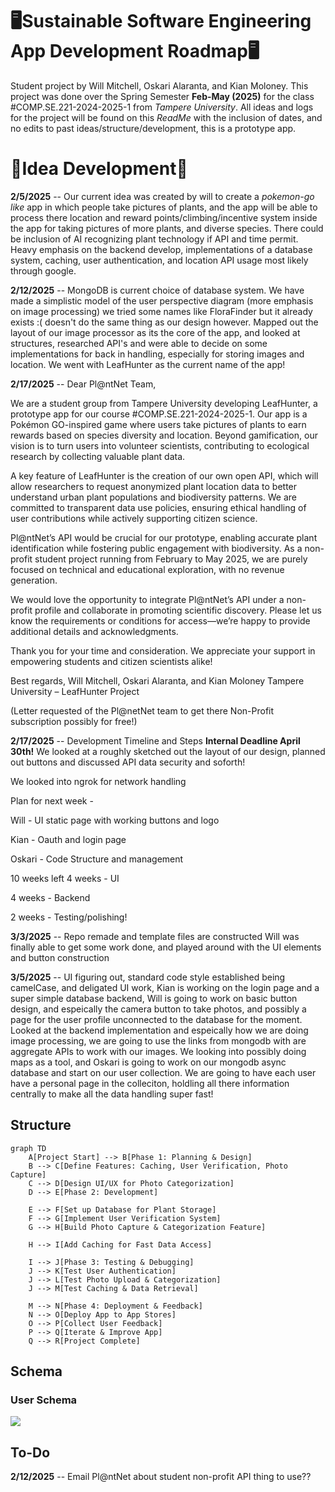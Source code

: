 # 🖥️Sustainable Software Engineering App Development Roadmap🖥️

Student project by Will Mitchell, Oskari Alaranta, and Kian Moloney. This project was done over the Spring Semester **Feb-May (2025)** for the class #COMP.SE.221-2024-2025-1 from *Tampere University*. All ideas and logs for the project will be found on this *ReadMe* with the inclusion of dates, and no edits to past ideas/structure/development, this is a prototype app.

# 🚀Idea Development🚀

 **2/5/2025** -- Our current idea was created by will to create a *pokemon-go like* app in which people take pictures of plants, and the app will be able to process there location and reward points/climbing/incentive system inside the app for taking pictures of more plants, and diverse species. There could be inclusion of AI recognizing plant technology if API and time permit. Heavy emphasis on the backend develop, implementations of a database system, caching, user authentication, and location API usage most likely through google. 

**2/12/2025** -- MongoDB is current choice of database system. We have made a simplistic model of the user perspective diagram (more emphasis on image processing) we tried some names like FloraFinder but it already exists :( doesn't do the same thing as our design however. Mapped out the layout of our image processor as its the core of the app, and looked at structures, researched API's and were able to decide on some implementations for back in handling, especially for storing images and location. We went with LeafHunter as the current name of the app!

**2/17/2025** -- Dear Pl@ntNet Team,

We are a student group from Tampere University developing LeafHunter, a prototype app for our course #COMP.SE.221-2024-2025-1. Our app is a Pokémon GO-inspired game where users take pictures of plants to earn rewards based on species diversity and location. Beyond gamification, our vision is to turn users into volunteer scientists, contributing to ecological research by collecting valuable plant data.

A key feature of LeafHunter is the creation of our own open API, which will allow researchers to request anonymized plant location data to better understand urban plant populations and biodiversity patterns. We are committed to transparent data use policies, ensuring ethical handling of user contributions while actively supporting citizen science.

Pl@ntNet’s API would be crucial for our prototype, enabling accurate plant identification while fostering public engagement with biodiversity. As a non-profit student project running from February to May 2025, we are purely focused on technical and educational exploration, with no revenue generation.

We would love the opportunity to integrate Pl@ntNet’s API under a non-profit profile and collaborate in promoting scientific discovery. Please let us know the requirements or conditions for access—we’re happy to provide additional details and acknowledgments.

Thank you for your time and consideration. We appreciate your support in empowering students and citizen scientists alike!

Best regards,
Will Mitchell, Oskari Alaranta, and Kian Moloney
Tampere University – LeafHunter Project

(Letter requested of the Pl@netNet team to get there Non-Profit subscription possibly for free!)

**2/17/2025** -- Development Timeline and Steps
**Internal Deadline April 30th!**
We looked at a roughly sketched out the layout of our design, planned out buttons and discussed API data security and soforth!    

We looked into ngrok for network handling

Plan for next week - 

Will - UI static page with working buttons and logo

Kian - Oauth and login page

Oskari - Code Structure and management

10 weeks left
4 weeks - UI

4 weeks - Backend

2 weeks - Testing/polishing!

**3/3/2025** -- Repo remade and template files are constructed
Will was finally able to get some work done, and played around with the UI elements and button construction

**3/5/2025** -- UI figuring out, standard code style established being camelCase, and deligated UI work, Kian is working on the login page and a super simple database backend, Will is going to work on basic button design, and espeically the camera button to take photos, and possibly a page for the user profile unconnected to the database for the moment. Looked at the backend implementation and espeically how we are doing image processing, we are going to use the links from mongodb with are aggregate APIs to work with our images. We looking into possibly doing maps as a tool, and Oskari is going to work on our mongodb async database and start on our user collection. We are going to have each user have a personal page in the colleciton, holdling all there information centrally to make all the data handling super fast!

## Structure
```mermaid
graph TD
    A[Project Start] --> B[Phase 1: Planning & Design]
    B --> C[Define Features: Caching, User Verification, Photo Capture]
    C --> D[Design UI/UX for Photo Categorization]
    D --> E[Phase 2: Development]
    
    E --> F[Set up Database for Plant Storage]
    F --> G[Implement User Verification System]
    G --> H[Build Photo Capture & Categorization Feature]

    H --> I[Add Caching for Fast Data Access]
    
    I --> J[Phase 3: Testing & Debugging]
    J --> K[Test User Authentication]
    J --> L[Test Photo Upload & Categorization]
    J --> M[Test Caching & Data Retrieval]
    
    M --> N[Phase 4: Deployment & Feedback]
    N --> O[Deploy App to App Stores]
    O --> P[Collect User Feedback]
    P --> Q[Iterate & Improve App]
    Q --> R[Project Complete]

```
## Schema
### User Schema
[![](https://mermaid.ink/img/pako:eNplUk1P3DAQ_StTnxYB6n0PVTeElkikSgm9dLMH40wSq45na4-FEOa_48R8SfjkmXnv6c2zH4WiHsVWwGDoXk3SMdyWnYV0dvs_Ht0Bzs-_xZZmhF3g6UuEYnONcoCrYBndSWczulhxzURMcCvvIlT7XDSOFHqv7XjIyGpBQqzqn0UBAzmYyHMawylck5KsycIN_g_oOUK5aSd9BKPtvzQ3r_Ok20uWd9Ij1GRHKouTrF5m9QtpjIddU8G95mnlR6g3S2MZQWO-W_6FvEBemHVm3iAHZz2oBaYt-KAW_0Mwsfy46gUZg2p1s-57uX_vvGx6mRXLV6e_A7qH2Ky5JgfSMnziZPEWeYnk61XKPcKPzGiZHPZQ2RTavOZwEGdixlToPr3h46LQCZ5wxk5s09ViYCdNJzr7lKAyMLUPVoktu4BnwlEYJ7EdpPGpCscUKZZajk7Ob92jtH-J3mvsdbJR51-jyA56FE_PhOjAtg?type=png)](https://mermaid.live/edit#pako:eNplUk1P3DAQ_StTnxYB6n0PVTeElkikSgm9dLMH40wSq45na4-FEOa_48R8SfjkmXnv6c2zH4WiHsVWwGDoXk3SMdyWnYV0dvs_Ht0Bzs-_xZZmhF3g6UuEYnONcoCrYBndSWczulhxzURMcCvvIlT7XDSOFHqv7XjIyGpBQqzqn0UBAzmYyHMawylck5KsycIN_g_oOUK5aSd9BKPtvzQ3r_Ok20uWd9Ij1GRHKouTrF5m9QtpjIddU8G95mnlR6g3S2MZQWO-W_6FvEBemHVm3iAHZz2oBaYt-KAW_0Mwsfy46gUZg2p1s-57uX_vvGx6mRXLV6e_A7qH2Ky5JgfSMnziZPEWeYnk61XKPcKPzGiZHPZQ2RTavOZwEGdixlToPr3h46LQCZ5wxk5s09ViYCdNJzr7lKAyMLUPVoktu4BnwlEYJ7EdpPGpCscUKZZajk7Ob92jtH-J3mvsdbJR51-jyA56FE_PhOjAtg)


## To-Do
**2/12/2025** -- Email Pl@ntNet about student non-profit API thing to use??

